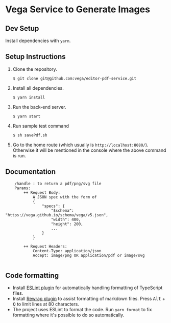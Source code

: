 # Vega Service to Generate Images

## Dev Setup

Install dependencies with `yarn`.

## Setup Instructions

1. Clone the repository.
    ```
    $ git clone git@github.com:vega/editor-pdf-service.git
    ```

2. Install all dependencies.
    ```
    $ yarn install
    ```
3.  Run the back-end server.
    ```
    $ yarn start
    ```
    
4. Run sample test command
    ``` 
    $ sh savePdf.sh
    ```

6.  Go to the home route (which usually is `http://localhost:8080/`). Otherwise
    it will be mentioned in the console where the above command is run.
    
## Documentation

```
    /handle : to return a pdf/png/svg file
    Params:
        ++ Request Body:
            A JSON spec with the form of 
            {
                "specs": {
                    "$schema": "https://vega.github.io/schema/vega/v5.json",
                    "width": 400,
                    "height": 200,
                    ...
                }
            }
            
        ++ Request Headers:
            Content-Type: application/json
            Accept: image/png OR application/pdf or image/svg
           
```

## Code formatting

- Install [ESLint
  plugin](https://marketplace.visualstudio.com/items?itemName=dbaeumer.vscode-eslint)
  for automatically handling formatting of TypeScript files.
- Install [Rewrap
  plugin](https://marketplace.visualstudio.com/items?itemName=stkb.rewrap) to
  assist formatting of markdown files. Press <kbd>Alt</kbd> + <kbd>Q</kbd> to
  limit lines at 80 characters. 
- The project uses ESLint to format the code. Run `yarn format` to fix
  formatting where it's possible to do so automatically.

